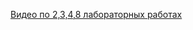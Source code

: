 [Видео по 2,3,4,8 лабораторных работах](https://drive.google.com/drive/folders/1UHMFwS4fMxiOrhFT80L2qTP_wSQ3LQPF)
